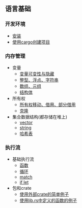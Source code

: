 
## 语言基础
### 开发环境
- [安装](1-basic/install/index.md)
- [使用cargo创建项目](1-basic/cargo/index.md)

### 内存管理
- 变量
  - [变量可变性与隐藏](2-memory/variable/index.md)
  - [整型、浮点、字符串](2-memory/variable/scalar.md)
  - [数组、元组](2-memory/variable/compound.md)
  - [结构体](2-memory/struct/index.md)
- 所有权
  -  [所有权移动、借用、部分借用](2-memory/ownership/index.md)
  -  [克隆](2-memory/ownership/clone.md)
- 集合数据结构(都存储在堆上)
  - [vector](2-memory/collection/vector.md)
  - [string](2-memory/collection/string.md)
  - [哈希表](2-memory/collection/hashmap.md)
### 执行流
- 基础执行流
  - [函数](3-execution/function/index.md)
  - [循环](3-execution/loop/index.md)
  - [match](3-execution/match/index.md)
  - [if let](3-execution/if-let/index.md)
- 包和crate
  - [使用外部crate的简单例子](3-execution/crate/demo.md)
  - [使用lib.rs中定义的函数的例子](3-execution/crate/lib.rs.md)
